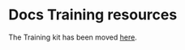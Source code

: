 # Docs Training resources

The Training kit has been moved [here](https://ppe.msdn.microsoft.com/en-us/ce-csi-docs/Contributors-Guide-Internal/Training/index?branch=master).